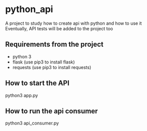 # python_api
A project to study how to create api with python and how to use it
Eventually, API tests will be added to the project too
## Requirements from the project
* python 3
* flask (use pip3 to install flask)
* requests (use pip3 to install requests)

## How to start the API
python3 app.py

## How to run the api consumer
python3 api_consumer.py
